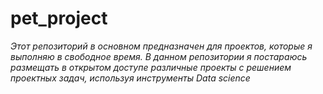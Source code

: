 # pet_project

*Этот репозиторий в основном предназначен для проектов, которые я выполняю в свободное время. В данном репозитории я постараюсь размещать в открытом доступе различные проекты с решением проектных задач, используя инструменты Data science*
